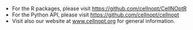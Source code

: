 - For the R packages, please visit https://github.com/cellnopt/CellNOptR
- For the Python API, please visit https://github.com/cellnopt/cellnopt
- Visit also our website at www.cellnopt.org for general information.
